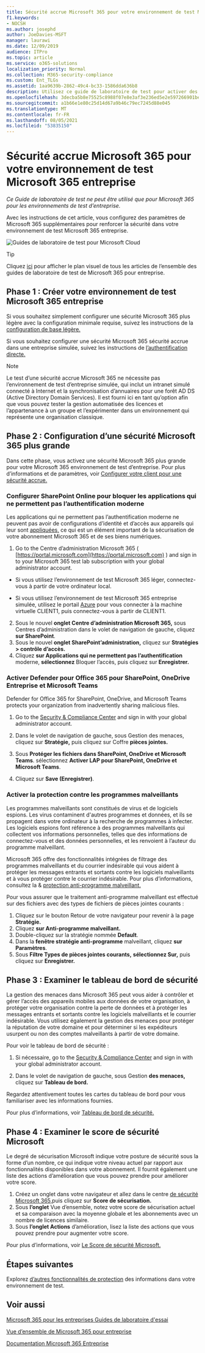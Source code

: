```yaml
---
title: Sécurité accrue Microsoft 365 pour votre environnement de test Microsoft 365 entreprise
f1.keywords:
- NOCSH
ms.author: josephd
author: JoeDavies-MSFT
manager: laurawi
ms.date: 12/09/2019
audience: ITPro
ms.topic: article
ms.service: o365-solutions
localization_priority: Normal
ms.collection: M365-security-compliance
ms.custom: Ent_TLGs
ms.assetid: 1aa9639b-2862-49c4-bc33-1586dda636b8
description: Utilisez ce guide de laboratoire de test pour activer des paramètres Microsoft 365 de sécurité supplémentaires que Microsoft 365 pour l’environnement de test d’entreprise.
ms.openlocfilehash: 3decba5b8e75525c8988f07e8e3af3e236ed5e2e597266901bec5346cec8660c
ms.sourcegitcommit: a1b66e1e80c25d14d67a9b46c79ec7245d88e045
ms.translationtype: MT
ms.contentlocale: fr-FR
ms.lasthandoff: 08/05/2021
ms.locfileid: "53835150"
---
```

# <a name="increased-microsoft-365-security-for-your-microsoft-365-for-enterprise-test-environment"></a>Sécurité accrue Microsoft 365 pour votre environnement de test Microsoft 365 entreprise

*Ce Guide de laboratoire de test ne peut être utilisé que pour Microsoft 365 pour les environnements de test d’entreprise.*

Avec les instructions de cet article, vous configurez des paramètres de Microsoft 365 supplémentaires pour renforcer la sécurité dans votre environnement de test Microsoft 365 entreprise.

![Guides de laboratoire de test pour Microsoft Cloud](../media/m365-enterprise-test-lab-guides/cloud-tlg-icon.png)

> [!TIP]
> Cliquez [ici](../downloads/Microsoft365EnterpriseTLGStack.pdf) pour afficher le plan visuel de tous les articles de l’ensemble des guides de laboratoire de test de Microsoft 365 pour entreprise.
  
## <a name="phase-1-build-out-your-microsoft-365-for-enterprise-test-environment"></a>Phase 1 : Créer votre environnement de test Microsoft 365 entreprise

Si vous souhaitez simplement configurer une sécurité Microsoft 365 plus légère avec la configuration minimale requise, suivez les instructions de la [configuration de base légère.](lightweight-base-configuration-microsoft-365-enterprise.md)
  
Si vous souhaitez configurer une sécurité Microsoft 365 sécurité accrue dans une entreprise simulée, suivez les instructions de [l’authentification directe.](pass-through-auth-m365-ent-test-environment.md)
  
> [!NOTE]
> Le test d’une sécurité accrue Microsoft 365 ne nécessite pas l’environnement de test d’entreprise simulée, qui inclut un intranet simulé connecté à Internet et la synchronisation d’annuaires pour une forêt AD DS (Active Directory Domain Services). Il est fourni ici en tant qu’option afin que vous pouvez tester la gestion automatisée des licences et l’appartenance à un groupe et l’expérimenter dans un environnement qui représente une organisation classique. 

## <a name="phase-2-configure-increased-microsoft-365-security"></a>Phase 2 : Configuration d’une sécurité Microsoft 365 plus grande

Dans cette phase, vous activez une sécurité Microsoft 365 plus grande pour votre Microsoft 365 environnement de test d’entreprise. Pour plus d’informations et de paramètres, voir [Configurer votre client pour une sécurité accrue.](/office365/securitycompliance/tenant-wide-setup-for-increased-security)

### <a name="configure-sharepoint-online-to-block-apps-that-dont-support-modern-authentication"></a>Configurer SharePoint Online pour bloquer les applications qui ne permettent pas l’authentification moderne

Les applications qui ne permettent pas l’authentification moderne ne peuvent pas avoir de configurations d’identité et d’accès aux appareils qui leur sont [appliquées,](../security/office-365-security/microsoft-365-policies-configurations.md) ce qui est un élément important de la sécurisation de votre abonnement Microsoft 365 et de ses biens numériques. 

1. Go to the Centre d’administration Microsoft 365 ( [https://portal.microsoft.com](https://portal.microsoft.com) ) and sign in to your Microsoft 365 test lab subscription with your global administrator account.
    
  - Si vous utilisez l’environnement de test Microsoft 365 léger, connectez-vous à partir de votre ordinateur local.
    
  - Si vous utilisez l’environnement de test Microsoft 365 entreprise simulée, utilisez le portail [Azure](https://portal.azure.com) pour vous connecter à la machine virtuelle CLIENT1, puis connectez-vous à partir de CLIENT1.
 
2. Sous le nouvel **onglet Centre d’administration Microsoft 365,** sous Centres d’administration dans le volet de navigation de gauche, cliquez **sur SharePoint**. 
3. Sous le nouvel **onglet SharePoint’administration,** cliquez sur **Stratégies > contrôle d’accès.**
4. Cliquez **sur Applications qui ne permettent pas l’authentification** moderne, **sélectionnez** Bloquer l’accès, puis cliquez sur **Enregistrer.**


### <a name="enable-defender-for-office-365-for-sharepoint-onedrive-for-business-and-microsoft-teams"></a>Activer Defender pour Office 365 pour SharePoint, OneDrive Entreprise et Microsoft Teams

Defender for Office 365 for SharePoint, OneDrive, and Microsoft Teams protects your organization from inadvertently sharing malicious files.

1. Go to the [Security & Compliance Center](https://protection.office.com) and sign in with your global administrator account.

2. Dans le volet de navigation de gauche, sous Gestion des menaces, cliquez sur **Stratégie,** puis cliquez sur Coffre **pièces jointes.** 

3. Sous **Protéger les fichiers dans SharePoint, OneDrive et Microsoft Teams**. sélectionnez **Activer LAP pour SharePoint, OneDrive et Microsoft Teams**.

4. Cliquez sur **Save (Enregistrer)**.


### <a name="enable-anti-malware"></a>Activer la protection contre les programmes malveillants

Les programmes malveillants sont constitués de virus et de logiciels espions. Les virus contaminent d'autres programmes et données, et ils se propagent dans votre ordinateur à la recherche de programmes à infecter. Les logiciels espions font référence à des programmes malveillants qui collectent vos informations personnelles, telles que des informations de connectez-vous et des données personnelles, et les renvoient à l’auteur du programme malveillant. 

Microsoft 365 offre des fonctionnalités intégrées de filtrage des programmes malveillants et du courrier indésirable qui vous aident à protéger les messages entrants et sortants contre les logiciels malveillants et à vous protéger contre le courrier indésirable. Pour plus d’informations, consultez la & [protection anti-programme malveillant.](../security/office-365-security/anti-spam-and-anti-malware-protection.md)

Pour vous assurer que le traitement anti-programme malveillant est effectué sur des fichiers avec des types de fichiers de pièces jointes courants :

1. Cliquez sur le bouton Retour de votre navigateur pour revenir à la page **Stratégie.**
2. Cliquez **sur Anti-programme malveillant.**
3. Double-cliquez sur la stratégie nommée **Default**.
4. Dans la **fenêtre stratégie anti-programme** malveillant, cliquez **sur Paramètres**.
4. Sous **Filtre Types de pièces jointes courants,** **sélectionnez Sur,** puis cliquez sur **Enregistrer.**


## <a name="phase-3-examine-the-security-dashboard"></a>Phase 3 : Examiner le tableau de bord de sécurité

La gestion des menaces dans Microsoft 365 peut vous aider à contrôler et gérer l’accès des appareils mobiles aux données de votre organisation, à protéger votre organisation contre la perte de données et à protéger les messages entrants et sortants contre les logiciels malveillants et le courrier indésirable. Vous utilisez également la gestion des menaces pour protéger la réputation de votre domaine et pour déterminer si les expéditeurs usurpent ou non des comptes malveillants à partir de votre domaine. 

Pour voir le tableau de bord de sécurité :

1. Si nécessaire, go to the [Security & Compliance Center](https://protection.office.com) and sign in with your global administrator account.

2. Dans le volet de navigation de gauche, sous Gestion **des menaces,** cliquez sur **Tableau de bord.**

Regardez attentivement toutes les cartes du tableau de bord pour vous familiariser avec les informations fournies.

Pour plus d’informations, voir [Tableau de bord de sécurité.](../security/office-365-security/security-dashboard.md)


## <a name="phase-4-examine-microsoft-secure-score"></a>Phase 4 : Examiner le score de sécurité Microsoft

Le degré de sécurisation Microsoft indique votre posture de sécurité sous la forme d’un nombre, ce qui indique votre niveau actuel par rapport aux fonctionnalités disponibles dans votre abonnement. Il fournit également une liste des actions d’amélioration que vous pouvez prendre pour améliorer votre score.

1. Créez un onglet dans votre navigateur et allez dans le centre [de sécurité Microsoft 365,](https://security.microsoft.com/)puis cliquez sur **Score de sécurisation.**
2. Sous **l’onglet**  Vue d’ensemble, notez votre score de sécurisation actuel et sa comparaison avec la moyenne globale et les abonnements avec un nombre de licences similaire.
3. Sous **l’onglet Actions** d’amélioration, lisez la liste des actions que vous pouvez prendre pour augmenter votre score.

Pour plus d’informations, voir [Le Score de sécurité Microsoft.](../security/defender/microsoft-secure-score.md)

## <a name="next-steps"></a>Étapes suivantes

Explorez [d’autres fonctionnalités de protection](m365-enterprise-test-lab-guides.md#information-protection) des informations dans votre environnement de test.

## <a name="see-also"></a>Voir aussi

[Microsoft 365 pour les entreprises Guides de laboratoire d'essai](m365-enterprise-test-lab-guides.md)

[Vue d’ensemble de Microsoft 365 pour entreprise](microsoft-365-overview.md)

[Documentation Microsoft 365 Entreprise](/microsoft-365-enterprise/)